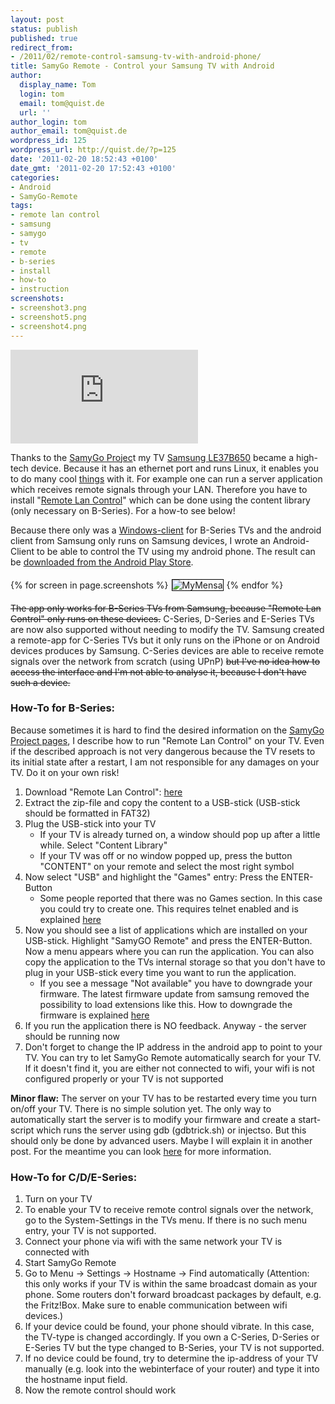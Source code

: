 ```yaml
---
layout: post
status: publish
published: true
redirect_from:
- /2011/02/remote-control-samsung-tv-with-android-phone/
title: SamyGo Remote - Control your Samsung TV with Android
author:
  display_name: Tom
  login: tom
  email: tom@quist.de
  url: ''
author_login: tom
author_email: tom@quist.de
wordpress_id: 125
wordpress_url: http://quist.de/?p=125
date: '2011-02-20 18:52:43 +0100'
date_gmt: '2011-02-20 17:52:43 +0100'
categories:
- Android
- SamyGo-Remote
tags:
- remote lan control
- samsung
- samygo
- tv
- remote
- b-series
- install
- how-to
- instruction
screenshots:
- screenshot3.png
- screenshot5.png
- screenshot4.png
---
```

![qrcode](http://qrcode.kaywa.com/img.php?s=3&d=https%3a%2f%2fplay.google.com%2fstore%2fapps%2fdetails%3fid%3dde.quist.app.samyGoRemote)

Thanks to the [SamyGo Projec](http://samygo.tv/)t my TV [Samsung LE37B650](http://www.samsung.de/de/Privatkunden/TVHeimkino/Fernseher/LCDTV/le37b650/LE37B650T2PXZG/detail.aspx) became a high-tech device. Because it has an ethernet port and runs Linux, it enables you to do many cool [things](http://wiki.samygo.tv/index.php5/Content_Library_applications_list) with it. For example one can run a server application which receives remote signals through your LAN. Therefore you have to install "[Remote Lan Control](http://wiki.samygo.tv/index.php5/Content_Library_applications_list#Remote_LAN_Control)" which can be done using the content library (only necessary on B-Series). For a how-to see below!

Because there only was a [Windows-client](http://wiki.samygo.tv/index.php5/Content_Library_applications_list#Remote_LAN_Control) for B-Series TVs and the android client from Samsung only runs on Samsung devices, I wrote an Android-Client to be able to control the TV using my android phone. The result can be [downloaded from the Android Play Store](https://play.google.com/store/apps/details?id=de.quist.app.samyGoRemote).

{% for screen in page.screenshots %}<img src="{{ screen | prepend: '/assets/' | prepend: site.baseurl | replace: '//', '/' }}" alt="MyMensa" style="display: inline-block; margin: 5px; border: 1px solid black;"/>{% endfor %}

<del>The app only works for B-Series TVs from Samsung, because "Remote Lan Control" only runs on these devices.</del> C-Series, D-Series and E-Series TVs are now also supported without needing to modify the TV. Samsung created a remote-app for C-Series TVs but it only runs on the iPhone or on Android devices produces by Samsung. C-Series devices are able to receive remote signals over the network from scratch (using UPnP) <del>but I've no idea how to access the interface and I'm not able to analyse it, because I don't have such a device.</del>

### How-To for B-Series:

Because sometimes it is hard to find the desired information on the [SamyGo Project pages](http://samygo.tv/), I describe how to run "Remote Lan Control" on your TV. Even if the described approach is not very dangerous because the TV resets to its initial state after a restart, I am not responsible for any damages on your TV. Do it on your own risk!

1.  Download "Remote Lan Control": [here](http://download.samygo.tv/B%20Series/Content%20Library%20Applications/Remote%20LAN%20Control%20%28v0.1%29.zip)
2.  Extract the zip-file and copy the content to a USB-stick (USB-stick should be formatted in FAT32)
3.  Plug the USB-stick into your TV
    *   If your TV is already turned on, a window should pop up after a little while. Select "Content Library"
    *   If your TV was off or no window popped up, press the button "CONTENT" on your remote and select the most right symbol
4.  Now select "USB" and highlight the "Games" entry: Press the ENTER-Button
    *   Some people reported that there was no Games section. In this case you could try to create one. This requires telnet enabled and is explained [here](http://wiki.samygo.tv/index.php5/Enable_GAME_menu_option_at_Plasma_series)
5.  Now you should see a list of applications which are installed on your USB-stick. Highlight "SamyGO Remote" and press the ENTER-Button. Now a menu appears where you can run the application. You can also copy the application to the TVs internal storage so that you don't have to plug in your USB-stick every time you want to run the application.
    *   If you see a message "Not available" you have to downgrade your firmware. The latest firmware update from samsung removed the possibility to load extensions like this. How to downgrade the firmware is explained [here](http://forum.samygo.tv/viewtopic.php?f=5&t=2038)
6.  If you run the application there is NO feedback. Anyway - the server should be running now
7.  Don't forget to change the IP address in the android app to point to your TV. You can try to let SamyGo Remote automatically search for your TV. If it doesn't find it, you are either not connected to wifi, your wifi is not configured properly or your TV is not supported

**Minor flaw:** The server on your TV has to be restarted every time you turn on/off your TV. There is no simple solution yet. The only way to automatically start the server is to modify your firmware and create a start-script which runs the server using gdb (gdbtrick.sh) or injectso. But this should only be done by advanced users. Maybe I will explain it in another post. For the meantime you can look [here](http://wiki.samygo.tv/index.php5/SamyGO_for_DUMMIES#Using_a_SamyGO_app) for more information.

### How-To for C/D/E-Series:

1.  Turn on your TV
2.  To enable your TV to receive remote control signals over the network, go to the System-Settings in the TVs menu. If there is no such menu entry, your TV is not supported.
3.  Connect your phone via wifi with the same network your TV is connected with
4.  Start SamyGo Remote
5.  Go to Menu -> Settings -> Hostname -> Find automatically (Attention: this only works if your TV is within the same broadcast domain as your phone. Some routers don't forward broadcast packages by default, e.g. the Fritz!Box. Make sure to enable communication between wifi devices.)
6.  If your device could be found, your phone should vibrate. In this case, the TV-type is changed accordingly. If you own a C-Series, D-Series or E-Series TV but the type changed to B-Series, your TV is not supported.
7.  If no device could be found, try to determine the ip-address of your TV manually (e.g. look into the webinterface of your router) and type it into the hostname input field.
8.  Now the remote control should work
